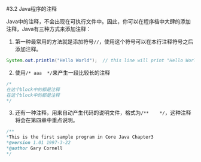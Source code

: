 #3.2 Java程序的注释

Java中的注释，不会出现在可执行文件中。因此，你可以在程序档中大肆的添加注释，Java有三种方式来添加注释：

1. 第一种最常用的方法就是添加符号```//```，使用这个符号可以在本行注释符号之后添加注释。
```Java
System.out.println("Hello World");  // this line will print "Hello World". 
```
2. 使用```/* aaa  */```来产生一段比较长的注释
```java
/*
在这个block中的都是注释
在这个block中的都是注释
*/
```
3. 还有一种注释，用来自动产生代码的说明文件，格式为```/**    */```，这种注释将会在第四章中重点说明。
```java
/**
*This is the first sample program in Core Java Chapter3
*@version 1.01 1997-3-22
*@author Gary Cornell 
*/
```
			